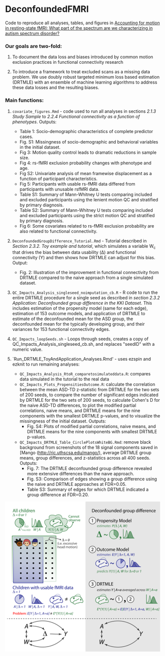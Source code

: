 # DeconfoundedFMRI
Code to reproduce all analyses, tables, and figures in [Accounting for motion in resting-state fMRI: What part of the spectrum are we
characterizing in autism spectrum disorder?](https://www.biorxiv.org/content/10.1101/2022.01.12.476077v2)

### Our goals are two-fold: 
1. To document the data loss and biases introduced by common motion exclusion practices in functional connectivity research

2. To introduce a framework to treat excluded scans as a missing data problem. We use doubly robust targeted minimum loss based estimation (DRTMLE) with an ensemble of machine learning algorithms to address these data losses and the resulting biases.

### Main functions:
1. `covariate_figures.Rmd` - code used to run all analyses in sections *2.1.3 Study Sample* to *2.2.4 Functional connectivity as a function of phenotypes*. Outputs:
    - Table 1: Socio-demographic characteristics of complete predictor cases.
    - Fig. S1: Missingness of socio-demographic and behavioral variables in the initial dataset.
    - Fig 3: Motion quality control leads to dramatic reductions in sample size.
    - Fig 4: rs-fMRI exclusion probability changes with phenotype and age.
    - Fig S2: Univariate analysis of mean framewise displacement as a function of participant characteristics.
    - Fig 5: Participants with usable rs-fMRI data differed from participants with unusable rsfMRI data.
    - Table S1: Summary of Mann-Whitney U tests comparing included and excluded participants using the lenient motion QC and stratified by primary diagnosis.
    - Table S2: Summary of Mann-Whitney U tests comparing included and excluded participants using the strict motion QC and stratified by primary diagnosis.
    - Fig 6: Some covariates related to rs-fMRI exclusion probability are also related to functional connectivity.

2. `DeconfoundedGroupDifference_Tutorial.Rmd` - Tutorial described in *Section 2.3.2. Toy example and tutorial*, which simulates a variable W<sub>c</sub> that drives the bias between data usability (Δ) and functional connectivity (Y) and then shows how DRTMLE can adjust for this bias. Output:
    - Fig. 2: Illustration of the improvement in functional connectivity from DRTMLE compared to the naive approach from a single simulated dataset.

3. `QC_Impacts_Analysis_singleseed_noimputation_cb.R` - R code to run the entire DRTMLE procedure for a single seed as described in *section 2.3.2 Application: Deconfounded group difference in the KKI Dataset*. This includes estimation of the propensity model (same for each edge), estimation of 153 outcome models, and application of DRTMLE to estimate of the deconfounded mean for the ASD group, the deconfounded mean for the typically developing group, and their variances for 153 functional connectivity edges.

4. `QC_Impacts_loopSeeds.sh` - Loops through seeds, creates a copy of QC_Impacts_Analysis_singleseed_cb.sh, and replaces "seedID" with a numeric value.

5. `Run_DRTMLE_ToyAndApplication_Analyses.Rmd' - uses ezspin and ezknit to run remaining analyses:
    - `QC_Impacts_Analysis_RtoR_comparetosimulateddata.R`: compares data simulated in the tutorial to the real data
    - `QC_Impacts_Plots_PropensitiesOutcome.R`: calculate the correlation between the mean ASD-TD z-statistic from DRTMLE for the two sets of 200 seeds, to compare the number of significant edges indicated by DRTMLE for the two sets of 200 seeds, to calculate Cohen's D for the naive ASD-TD differences, to plot the modified partial correlations, naive means, and DRTMLE means for the nine components with the smallest DRTMLE p-values, and to visualize the missingness of the initial dataset. Outputs:
        - Fig. S4: Plots of modified partial correlations, naive means, and DRTMLE means for the nine components with smallest DRTMLE p-values.
    - `QC_Impacts_DRTMLE_Table_CirclePlotsWhiteBG.Rmd`: remove black background from screenshots of the 18 signal components saved in [Mango (http://ric.uthscsa.edu/mango/), average DRTMLE group means, group differences, and z-statistics across all 400 seeds. Outputs: 
        - Fig. 7: The DRTMLE deconfounded group difference revealed more extensive differences than the naıve approach. 
        - Fig. S3: Comparison of edges showing a group difference using the naive and DRTMLE approaches at FDR=0.05.
        - Table S3: Summary of edges for which DRTMLE indicated a group difference at FDR=0.20. 

![graphical overview](./illustrations/graphicalOverview.png)


